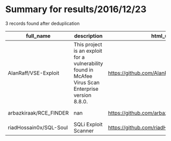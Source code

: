 
# Summary for results/2016/12/23
    
3 records found after deduplication

| full_name | description | html_url | matched_list | matched_count | pushed_at | size | stargazers_count | language | forks_count |
|------------------------|-----------------------------------------------------------------------------------------------------|-------------------------------------------|----------------|-----------------|---------------------------|--------|--------------------|------------|---------------|
| AlanRaff/VSE-Exploit | This project is an exploit for a vulnerability found in McAfee Virus Scan Enterprise version 8.8.0. | https://github.com/AlanRaff/VSE-Exploit | ['exploit'] | 1 | 2016-12-23 02:49:11+00:00 | 195 | 0 | Python | 0 |
| arbazkiraak/RCE_FINDER | nan | https://github.com/arbazkiraak/RCE_FINDER | ['rce'] | 1 | 2016-12-23 11:07:47+00:00 | 0 | 1 | Python | 5 |
| riadHossain0x/SQL-Soul | SQLi Exploit Scanner | https://github.com/riadHossain0x/SQL-Soul | ['exploit'] | 1 | 2016-12-23 15:33:46+00:00 | 4885 | 1 | | 0 |
